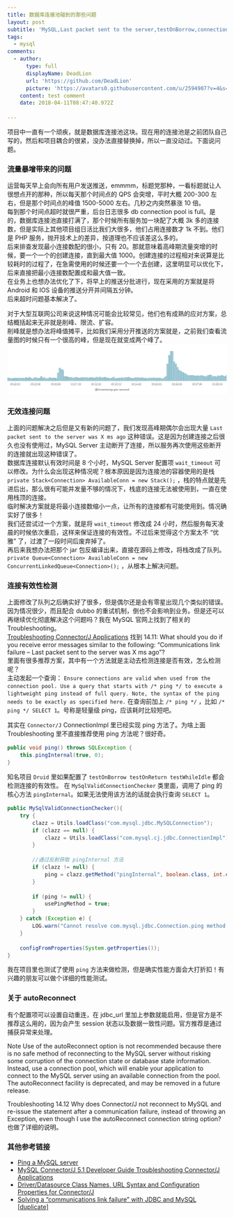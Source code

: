 ```yaml
---
title: 数据库连接池碰到的那些问题
layout: post
subtitle: 'MySQL,Last packet sent to the server,testOnBorrow,connection pool'
tags:
  - mysql
comments:
  - author:
      type: full
      displayName: DeadLion
      url: 'https://github.com/DeadLion'
      picture: 'https://avatars0.githubusercontent.com/u/2594907?v=4&s=73'
    content: test comment
    date: 2018-04-11T08:47:40.972Z

---
```


项目中一直有一个顽疾，就是数据库连接池这块。现在用的连接池是之前团队自己写的，然后和项目耦合的很紧，没办法直接替换掉，所以一直没动过。下面说问题。


### 流量暴增带来的问题
运营每天早上会向所有用户发送推送，emmmm，标题党那种，一看标题就让人很想点开的那种，所以每天那个时间点的 QPS 会突增，平时大概 200-300 左右，但是那个时间点的峰值 1500-5000 左右。几秒之内突然暴涨 10 倍。  
每到那个时间点超时就很严重，后台日志很多 db connection pool is full。是的，数据库连接池直接打满了，那个时候所有服务加一块配了大概 3k 多的连接数，但是实际上其他项目组日活比我们大很多，他们占用连接数才 1k 不到。他们是 PHP 服务，抛开技术上的差异，按道理也不应该差这么多的。  
后来排查发现最小连接数配的很小，只有 20。那就意味着高峰期流量突增的时候，要一个一个的创建连接，直到最大值 1000。创建连接的过程相对来说算是比较耗时的过程了，在急需使用的时候还要一个一个去创建，这里明显可以优化下，后来直接把最小连接数配置成和最大值一致。  
在业务上也想办法优化了下，将早上的推送分批进行，现在采用的方案就是将 Android 和 IOS 设备的推送分开并间隔五分钟。  
后来超时问题基本解决了。

对于大型互联网公司来说这种情况可能会比较常见，他们也有成熟的应对方案，总结概括起来无非就是削峰、限流、扩容。  
削峰就是想办法将峰值摊平，比如我们采用分开推送的方案就是，之前我们查看流量图的时候只有一个很高的峰，但是现在就变成两个峰了。
![](/media/images/20180305182931.jpg)


### 无效连接问题
上面的问题解决之后但是又有新的问题了，我们发现高峰期偶尔会出现大量 `Last packet sent to the server was X ms ago` 这种错误。这是因为创建连接之后很久也没有使用过，MySQL Server 主动断开了连接，所以服务再次使用这些断开的连接就出现这种错误了。  
数据库连接默认有效时间是 8 个小时，MySQL Server 配置项 `wait_timeout` 可以修改。为什么会出现这种情况呢？根本原因是因为连接池的容器使用的是栈 `private Stack<Connection> AvailableConn = new Stack();` ，栈的特点就是先进后出，那么很有可能并发量不够的情况下，栈底的连接无法被使用到，一直在使用栈顶的连接。    
临时解决方案就是将最小连接数缩小一点，让所有的连接都有可能使用到。情况确实好了很多！  
我们还尝试过一个方案，就是将 `wait_timeout` 修改成 24 小时，然后服务每天凌晨的时候依次重启，这样来保证连接的有效性。不过后来觉得这个方案太不 “优雅” 了，过渡了一段时间后废弃掉了。  
再后来我想办法把那个 jar 包反编译出来，直接在源码上修改，将栈改成了队列。`private Queue<Connection> AvailableConn = new ConcurrentLinkedQueue<Connection>();` ，从根本上解决问题。

### 连接有效性检测
上面修改了队列之后确实好了很多，但是偶尔还是会有零星出现几个类似的错误。因为情况很少，而且配合 dubbo 的重试机制，倒也不会影响到业务。但是还可以再继续优化彻底解决这个问题吗？我在 MySQL 官网上找到了相关的 Troubleshooting。  
[Troubleshooting Connector/J Applications](https://dev.mysql.com/doc/connector-j/5.1/en/connector-j-usagenotes-troubleshooting.html) 找到 14.11: What should you do if you receive error messages similar to the following: “Communications link failure – Last packet sent to the server was X ms ago”?  
里面有很多推荐方案，其中有一个方法就是主动去检测连接是否有效，怎么检测呢？  
主动发起一个查询： `Ensure connections are valid when used from the connection pool. Use a query that starts with /* ping */ to execute a lightweight ping instead of full query. Note, the syntax of the ping needs to be exactly as specified here.` 在查询前加上  `/* ping */` ，比如   `/* ping */ SELECT 1`。号称是轻量级 ping，应该耗时比较短吧。  

其实在 `Connector/J` ConnectionImpl 里已经实现 ping 方法了。为啥上面 Troubleshooting 里不直接推荐使用 ping 方法呢？很好奇。

```java
public void ping() throws SQLException {
    this.pingInternal(true, 0);
}
```

知名项目 `Druid` 里如果配置了 `testOnBorrow testOnReturn testWhileIdle` 都会检测连接的有效性。 在 `MySqlValidConnectionChecker` 类里面，调用了 ping 的核心方法 `pingInternal`。如果无法使用该方法的话就会执行查询 `SELECT 1`。

```java
public MySqlValidConnectionChecker(){
    try {
        clazz = Utils.loadClass("com.mysql.jdbc.MySQLConnection");
        if (clazz == null) {
            clazz = Utils.loadClass("com.mysql.cj.jdbc.ConnectionImpl");
        }

        //通过反射获取 pingInternal 方法
        if (clazz != null) {
            ping = clazz.getMethod("pingInternal", boolean.class, int.class);
        }

        if (ping != null) {
            usePingMethod = true;
        }
    } catch (Exception e) {
        LOG.warn("Cannot resolve com.mysql.jdbc.Connection.ping method.  Will use 'SELECT 1' instead.", e);
    }

    configFromProperties(System.getProperties());
}
```

我在项目里也测试了使用 `ping` 方法来做检测，但是确实性能方面会大打折扣！有兴趣的朋友可以做个详细的性能测试。

### 关于 autoReconnect
有个配置项可以设置自动重连，在 jdbc_url 里加上参数就能启用，但是官方是不推荐这么用的，因为会产生 session 状态以及数据一致性问题。官方推荐是通过捕获异常来处理。

Note
Use of the autoReconnect option is not recommended because there is no safe method of reconnecting to the MySQL server without risking some corruption of the connection state or database state information. Instead, use a connection pool, which will enable your application to connect to the MySQL server using an available connection from the pool. The autoReconnect facility is deprecated, and may be removed in a future release.

Troubleshooting 14.12 Why does Connector/J not reconnect to MySQL and re-issue the statement after a communication failure, instead of throwing an Exception, even though I use the autoReconnect connection string option? 也做了详细的说明。

### 其他参考链接
- [Ping a MySQL server](https://stackoverflow.com/questions/4569956/ping-a-mysql-server)
- [MySQL Connector/J 5.1 Developer Guide Troubleshooting Connector/J Applications](https://dev.mysql.com/doc/connector-j/5.1/en/connector-j-usagenotes-troubleshooting.html)
- [Driver/Datasource Class Names, URL Syntax and Configuration Properties for Connector/J](https://dev.mysql.com/doc/connector-j/5.1/en/connector-j-reference-configuration-properties.html)
- [Solving a “communications link failure” with JDBC and MySQL [duplicate]
](https://stackoverflow.com/questions/6865538/solving-a-communications-link-failure-with-jdbc-and-mysql)
